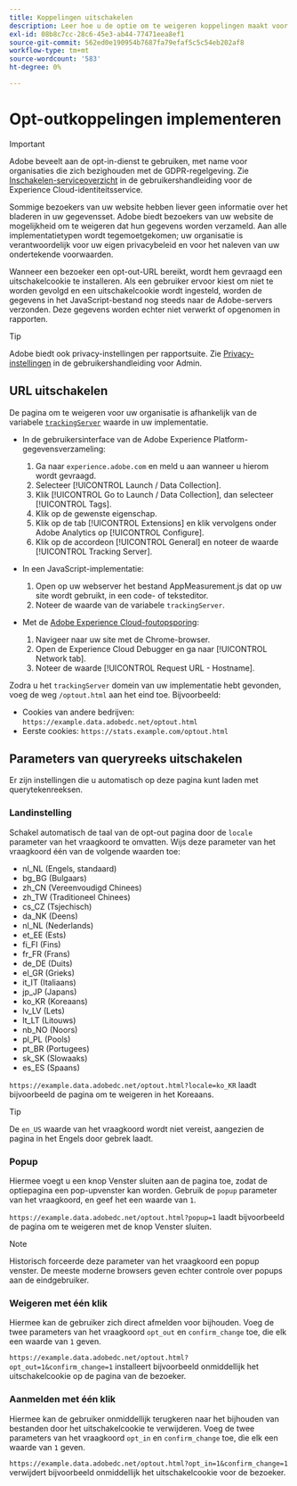 ```yaml
---
title: Koppelingen uitschakelen
description: Leer hoe u de optie om te weigeren koppelingen maakt voor bezoekers van uw site.
exl-id: 08b8c7cc-28c6-45e3-ab44-77471eea8ef1
source-git-commit: 562ed0e190954b7687fa79efaf5c5c54eb202af8
workflow-type: tm+mt
source-wordcount: '583'
ht-degree: 0%

---
```


# Opt-outkoppelingen implementeren

>[!IMPORTANT]
>
>Adobe beveelt aan de opt-in-dienst te gebruiken, met name voor organisaties die zich bezighouden met de GDPR-regelgeving. Zie [Inschakelen-serviceoverzicht](https://experienceleague.adobe.com/docs/id-service/using/implementation/opt-in-service/optin-overview.html) in de gebruikershandleiding voor de Experience Cloud-identiteitsservice.

Sommige bezoekers van uw website hebben liever geen informatie over het bladeren in uw gegevensset. Adobe biedt bezoekers van uw website de mogelijkheid om te weigeren dat hun gegevens worden verzameld. Aan alle implementatietypen wordt tegemoetgekomen; uw organisatie is verantwoordelijk voor uw eigen privacybeleid en voor het naleven van uw ondertekende voorwaarden.

Wanneer een bezoeker een opt-out-URL bereikt, wordt hem gevraagd een uitschakelcookie te installeren. Als een gebruiker ervoor kiest om niet te worden gevolgd en een uitschakelcookie wordt ingesteld, worden de gegevens in het JavaScript-bestand nog steeds naar de Adobe-servers verzonden. Deze gegevens worden echter niet verwerkt of opgenomen in rapporten.

>[!TIP]
>
>Adobe biedt ook privacy-instellingen per rapportsuite. Zie [Privacy-instellingen](../../admin/admin/privacy-settings.md) in de gebruikershandleiding voor Admin.

## URL uitschakelen

De pagina om te weigeren voor uw organisatie is afhankelijk van de variabele [`trackingServer`](../vars/config-vars/trackingserver.md) waarde in uw implementatie.

* In de gebruikersinterface van de Adobe Experience Platform-gegevensverzameling:
   1. Ga naar `experience.adobe.com` en meld u aan wanneer u hierom wordt gevraagd.
   1. Selecteer [!UICONTROL Launch / Data Collection].
   1. Klik [!UICONTROL Go to Launch / Data Collection], dan selecteer [!UICONTROL Tags].
   1. Klik op de gewenste eigenschap.
   1. Klik op de tab [!UICONTROL Extensions] en klik vervolgens onder Adobe Analytics op [!UICONTROL Configure].
   1. Klik op de accordeon [!UICONTROL General] en noteer de waarde [!UICONTROL Tracking Server].

* In een JavaScript-implementatie:
   1. Open op uw webserver het bestand AppMeasurement.js dat op uw site wordt gebruikt, in een code- of teksteditor.
   1. Noteer de waarde van de variabele `trackingServer`.

* Met de [Adobe Experience Cloud-foutopsporing](https://experienceleague.adobe.com/docs/debugger/using/experience-cloud-debugger.html):
   1. Navigeer naar uw site met de Chrome-browser.
   1. Open de Experience Cloud Debugger en ga naar [!UICONTROL Network tab].
   1. Noteer de waarde [!UICONTROL Request URL - Hostname].

Zodra u het `trackingServer` domein van uw implementatie hebt gevonden, voeg de weg `/optout.html` aan het eind toe. Bijvoorbeeld:

* Cookies van andere bedrijven: `https://example.data.adobedc.net/optout.html`
* Eerste cookies: `https://stats.example.com/optout.html`

## Parameters van queryreeks uitschakelen

Er zijn instellingen die u automatisch op deze pagina kunt laden met querytekenreeksen.

### Landinstelling

Schakel automatisch de taal van de opt-out pagina door de `locale` parameter van het vraagkoord te omvatten. Wijs deze parameter van het vraagkoord één van de volgende waarden toe:

* nl_NL (Engels, standaard)
* bg_BG (Bulgaars)
* zh_CN (Vereenvoudigd Chinees)
* zh_TW (Traditioneel Chinees)
* cs_CZ (Tsjechisch)
* da_NK (Deens)
* nl_NL (Nederlands)
* et_EE (Ests)
* fi_FI (Fins)
* fr_FR (Frans)
* de_DE (Duits)
* el_GR (Grieks)
* it_IT (Italiaans)
* jp_JP (Japans)
* ko_KR (Koreaans)
* lv_LV (Lets)
* lt_LT (Litouws)
* nb_NO (Noors)
* pl_PL (Pools)
* pt_BR (Portugees)
* sk_SK (Slowaaks)
* es_ES (Spaans)

`https://example.data.adobedc.net/optout.html?locale=ko_KR` laadt bijvoorbeeld de pagina om te weigeren in het Koreaans.

>[!TIP]
>
>De `en_US` waarde van het vraagkoord wordt niet vereist, aangezien de pagina in het Engels door gebrek laadt.

### Popup

Hiermee voegt u een knop Venster sluiten aan de pagina toe, zodat de optiepagina een pop-upvenster kan worden. Gebruik de `popup` parameter van het vraagkoord, en geef het een waarde van `1`.

`https://example.data.adobedc.net/optout.html?popup=1` laadt bijvoorbeeld de pagina om te weigeren met de knop Venster sluiten.

>[!NOTE]
>
>Historisch forceerde deze parameter van het vraagkoord een popup venster. De meeste moderne browsers geven echter controle over popups aan de eindgebruiker.

### Weigeren met één klik

Hiermee kan de gebruiker zich direct afmelden voor bijhouden. Voeg de twee parameters van het vraagkoord `opt_out` en `confirm_change` toe, die elk een waarde van `1` geven.

`https://example.data.adobedc.net/optout.html?opt_out=1&confirm_change=1` installeert bijvoorbeeld onmiddellijk het uitschakelcookie op de pagina van de bezoeker.

### Aanmelden met één klik

Hiermee kan de gebruiker onmiddellijk terugkeren naar het bijhouden van bestanden door het uitschakelcookie te verwijderen. Voeg de twee parameters van het vraagkoord `opt_in` en `confirm_change` toe, die elk een waarde van `1` geven.

`https://example.data.adobedc.net/optout.html?opt_in=1&confirm_change=1` verwijdert bijvoorbeeld onmiddellijk het uitschakelcookie voor de bezoeker.
